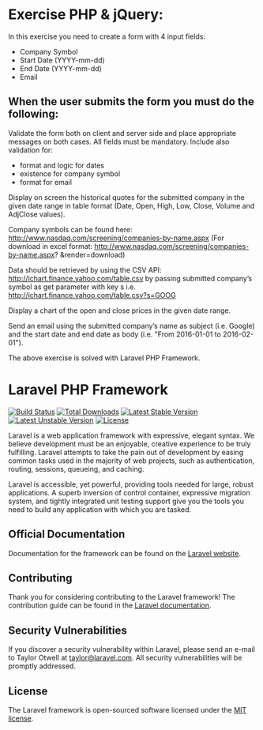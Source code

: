 # Exercise PHP & jQuery:

In this exercise you need to create a form with 4 input fields:
- Company Symbol
- Start Date (YYYY-mm-dd)
- End Date (YYYY-mm-dd)
- Email

## When the user submits the form you must do the following:
Validate the form both on client and server side and place appropriate messages
on both cases. All fields must be mandatory. Include also validation for:
- format and logic for dates
- existence for company symbol
- format for email

Display on screen the historical quotes for the submitted company in the given
date range in table format (Date, Open, High, Low, Close, Volume and AdjClose
values).

Company symbols can be found here:
http://www.nasdaq.com/screening/companies-by-name.aspx (For download in excel
format: http://www.nasdaq.com/screening/companies-by-name.aspx?
&render=download)

Data should be retrieved by using the CSV API:
http://ichart.finance.yahoo.com/table.csv
by passing submitted company’s symbol as get parameter with key s i.e.
http://ichart.finance.yahoo.com/table.csv?s=GOOG

Display a chart of the open and close prices in the given date range.

Send an email using the submitted company’s name as subject (i.e. Google) and
the start date and end date as body (i.e. "From 2016-01-01 to 2016-02-01").


The above exercise is solved with Laravel PHP Framework.


# Laravel PHP Framework

[![Build Status](https://travis-ci.org/laravel/framework.svg)](https://travis-ci.org/laravel/framework)
[![Total Downloads](https://poser.pugx.org/laravel/framework/d/total.svg)](https://packagist.org/packages/laravel/framework)
[![Latest Stable Version](https://poser.pugx.org/laravel/framework/v/stable.svg)](https://packagist.org/packages/laravel/framework)
[![Latest Unstable Version](https://poser.pugx.org/laravel/framework/v/unstable.svg)](https://packagist.org/packages/laravel/framework)
[![License](https://poser.pugx.org/laravel/framework/license.svg)](https://packagist.org/packages/laravel/framework)

Laravel is a web application framework with expressive, elegant syntax. We believe development must be an enjoyable, creative experience to be truly fulfilling. Laravel attempts to take the pain out of development by easing common tasks used in the majority of web projects, such as authentication, routing, sessions, queueing, and caching.

Laravel is accessible, yet powerful, providing tools needed for large, robust applications. A superb inversion of control container, expressive migration system, and tightly integrated unit testing support give you the tools you need to build any application with which you are tasked.

## Official Documentation

Documentation for the framework can be found on the [Laravel website](http://laravel.com/docs).

## Contributing

Thank you for considering contributing to the Laravel framework! The contribution guide can be found in the [Laravel documentation](http://laravel.com/docs/contributions).

## Security Vulnerabilities

If you discover a security vulnerability within Laravel, please send an e-mail to Taylor Otwell at taylor@laravel.com. All security vulnerabilities will be promptly addressed.

## License

The Laravel framework is open-sourced software licensed under the [MIT license](http://opensource.org/licenses/MIT).
